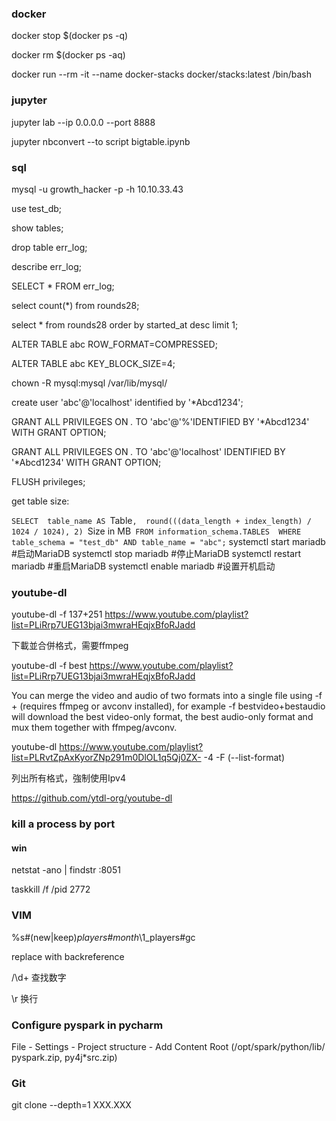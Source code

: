 ### docker
docker stop $(docker ps -q)

docker rm $(docker ps -aq)

docker run --rm -it --name docker-stacks docker/stacks:latest /bin/bash

### jupyter

jupyter lab --ip 0.0.0.0 --port 8888

jupyter nbconvert --to script bigtable.ipynb 

### sql

mysql -u growth_hacker -p -h 10.10.33.43

use test_db;

show tables;

drop table err_log;

describe err_log;

SELECT * FROM err_log;

select count(*) from rounds28;

select * from rounds28 order by started_at desc limit 1;

ALTER TABLE abc ROW_FORMAT=COMPRESSED;

ALTER TABLE abc KEY_BLOCK_SIZE=4;

chown -R mysql:mysql /var/lib/mysql/

create user 'abc'@'localhost' identified by '*Abcd1234';

GRANT ALL PRIVILEGES ON *.* TO 'abc'@'%'IDENTIFIED BY '*Abcd1234' WITH GRANT OPTION;

GRANT ALL PRIVILEGES ON *.* TO 'abc'@'localhost' IDENTIFIED BY '*Abcd1234' WITH GRANT OPTION;

FLUSH privileges;

get table size:

`SELECT 
    table_name AS `Table`, 
    round(((data_length + index_length) / 1024 / 1024), 2) `Size in MB` 
FROM information_schema.TABLES 
WHERE table_schema = "test_db"
    AND table_name = "abc";
`
systemctl start mariadb #启动MariaDB
systemctl stop mariadb #停止MariaDB
systemctl restart mariadb #重启MariaDB
systemctl enable mariadb #设置开机启动

### youtube-dl

youtube-dl -f 137+251 https://www.youtube.com/playlist?list=PLiRrp7UEG13bjai3mwraHEqjxBfoRJadd

下載並合併格式，需要ffmpeg

youtube-dl -f best https://www.youtube.com/playlist?list=PLiRrp7UEG13bjai3mwraHEqjxBfoRJadd

You can merge the video and audio of two formats into a single file using -f <video-format>+<audio-format> (requires ffmpeg or avconv installed), for example -f bestvideo+bestaudio will download the best video-only format, the best audio-only format and mux them together with ffmpeg/avconv.

youtube-dl https://www.youtube.com/playlist?list=PLRvtZpAxKyorZNp291m0DlOL1q5Qj0ZX- -4 -F (--list-format)

列出所有格式，強制使用Ipv4

https://github.com/ytdl-org/youtube-dl

### kill a process by port

#### win

netstat -ano | findstr :8051

taskkill /f /pid 2772

### VIM

%s#\(new\|keep\)_players#month_\1_players#gc

replace with backreference

/\d\+ 查找数字

\r 换行

### Configure pyspark in pycharm

File - Settings - Project structure - Add Content Root (/opt/spark/python/lib/ pyspark.zip, py4j*src.zip)

### Git
 
git clone --depth=1 XXX.XXX
